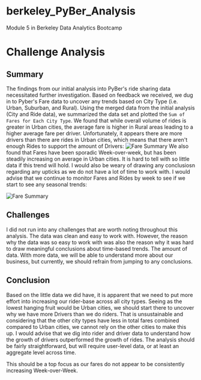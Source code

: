 # berkeley_PyBer_Analysis
Module 5 in Berkeley Data Analytics Bootcamp

# Challenge Analysis
## Summary
The findings from our initial analysis into PyBer's ride sharing data necessitated further investigation. Based on feedback we received, we dug in to Pyber's Fare data to uncover any trends based on City Type (i.e. Urban, Suburban, and Rural). Using the merged data from the initial analysis (City and Ride data), we summarized the data set and plotted the `Sum of Fares for Each City Type`. We found that while overall volume of rides is greater in Urban cities, the average fare is higher in Rural areas leading to a higher average fare per driver. Unfortunately, it appears there are more drivers than there are rides in Urban cities, which means that there aren't enough Rides to support the amount of Drivers:
![Fare Summary](https://github.com/csparkma/berkeley_PyBer_Analysis/blob/master/analysis/Fare%20Summary.png)
We also found that Fares have been sporadic Week-over-week, but has been steadily increasing on average in Urban cities. It is hard to tell with so little data if this trend will hold. I would also be weary of drawing any conclusiosn regarding any upticks as we do not have a lot of time to work with. I would advise that we continue to monitor Fares and Rides by week to see if we start to see any seasonal trends:

![Fare Summary](https://github.com/csparkma/berkeley_PyBer_Analysis/blob/master/analysis/Total%20Fare%20by%20City%20Type.png)

## Challenges
I did not run into any challenges that are worth noting throughout this analysis. The data was clean and easy to work with. However, the reason why the data was so easy to work with was also the reason why it was hard to draw meaningful conclusions about time-based trends. The amount of data. With more data, we will be able to understand more about our business, but currently, we should refrain from jumping to any conclusions. 

## Conclusion
Based on the little data we did have, it is apparent that we need to put more effort into increasing our rider-base across all city types. Seeing as the lowest hanging fruit would be Urban cities, we should start there to uncover why we have more Drivers than we do riders. That is unsustainable and considering that the other city types have less in total fares combined compared to Urban cities, we cannot rely on the other cities to make this up. I would advise that we dig into rider and driver data to understand how the growth of drivers outperformed the growth of rides. The analysis should be fairly straightforward, but will require user-level data, or at least an aggregate level across time. 

This should be a top focus as our fares do not appear to be consistently increasing Week-over-Week.
